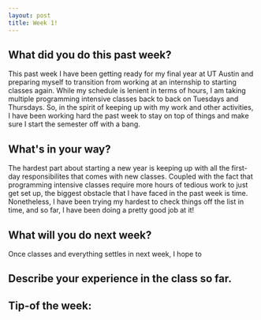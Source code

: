 ```yaml
---
layout: post
title: Week 1!
---
```


## What did you do this past week? 
This past week I have been getting ready for my final year at UT Austin and preparing myself to transition from working at an internship to starting classes again. While my schedule is lenient in terms of hours, I am taking multiple programming intensive classes back to back on Tuesdays and Thursdays. So, in the spirit of keeping up with my work and other activities, I have been working hard the past week to stay on top of things and make sure I start the semester off with a bang.

## What's in your way? 
The hardest part about starting a new year is keeping up with all the first-day responsibilites that comes with new classes. Coupled with the fact that programming intensive classes require more hours of tedious work to just get set up, the biggest obstacle that I have faced in the past week is time. Nonetheless, I have been trying my hardest to check things off the list in time, and so far, I have been doing a pretty good job at it!

## What will you do next week? 
Once classes and everything settles in next week, I hope to 


## Describe your experience in the class so far.


## Tip-of the week:
